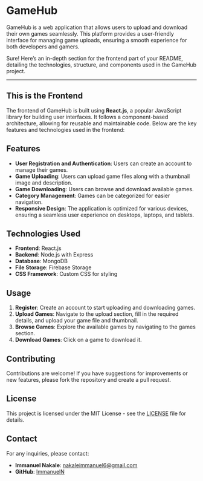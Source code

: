 # GameHub

GameHub is a web application that allows users to upload and download their own games seamlessly. This platform provides a user-friendly interface for managing game uploads, ensuring a smooth experience for both developers and gamers. 

Sure! Here’s an in-depth section for the frontend part of your README, detailing the technologies, structure, and components used in the GameHub project.

---

## This is the Frontend

The frontend of GameHub is built using **React.js**, a popular JavaScript library for building user interfaces. It follows a component-based architecture, allowing for reusable and maintainable code. Below are the key features and technologies used in the frontend:

## Features

- **User Registration and Authentication**: Users can create an account to manage their games.
- **Game Uploading**: Users can upload game files along with a thumbnail image and description.
- **Game Downloading**: Users can browse and download available games.
- **Category Management**: Games can be categorized for easier navigation.
- **Responsive Design**: The application is optimized for various devices, ensuring a seamless user experience on desktops, laptops, and tablets.

## Technologies Used

- **Frontend**: React.js
- **Backend**: Node.js with Express
- **Database**: MongoDB
- **File Storage**: Firebase Storage
- **CSS Framework**: Custom CSS for styling

## Usage

1. **Register**: Create an account to start uploading and downloading games.
2. **Upload Games**: Navigate to the upload section, fill in the required details, and upload your game file and thumbnail.
3. **Browse Games**: Explore the available games by navigating to the games section.
4. **Download Games**: Click on a game to download it.

## Contributing

Contributions are welcome! If you have suggestions for improvements or new features, please fork the repository and create a pull request.

## License

This project is licensed under the MIT License - see the [LICENSE](LICENSE) file for details.

## Contact

For any inquiries, please contact:
- **Immanuel Nakale**: [nakaleimmanuel6@gmail.com](mailto:nakaleimmanuel6@gmail.com)
- **GitHub**: [ImmanuelN](https://github.com/ImmanuelN)
